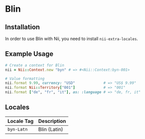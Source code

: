 <!-- This file has been generated. Source: languages/_template.md.erb -->

# Blin

## Installation

In order to use Blin with Nii, you need to install `nii-extra-locales`.

## Example Usage

``` ruby
# Create a context for Blin
nii = Nii::Context.new "byn" # => #<Nii::Context:byn-001>

# Value formatting
nii.format 9.99, currency: "USD"             # => "US$ 9.99"
nii.format Nii::Territory["001"]             # => "001"
nii.format ["de", "fr", "it"], as: :language # => "de, fr, it"
```


## Locales

<table>
  <thead>
    <tr>
      <th>Locale Tag</th>
      <th>Description</th>
    </tr>
  </thead>
  <tbody>
    <tr>
      <td><code>byn-Latn</code></td>
      <td>Blin (Latin)</td>
    </tr>
  </tbody>
</table>

